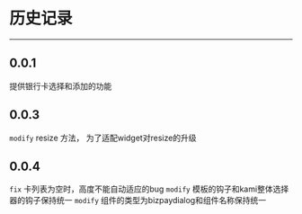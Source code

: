 # 历史记录

---


## 0.0.1
提供银行卡选择和添加的功能


## 0.0.3
`modify` resize 方法， 为了适配widget对resize的升级

## 0.0.4
`fix` 卡列表为空时，高度不能自动适应的bug
`modify` 模板的钩子和kami整体选择器的钩子保持统一
`modify` 组件的类型为bizpaydialog和组件名称保持统一